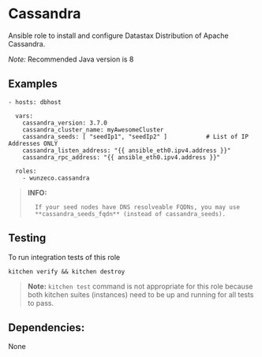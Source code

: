 Cassandra
========

Ansible role to install and configure Datastax Distribution of Apache Cassandra.

*Note:* Recommended Java version is 8

## Examples

```
- hosts: dbhost

  vars:
    cassandra_version: 3.7.0
    cassandra_cluster_name: myAwesomeCluster
    cassandra_seeds: [ "seedIp1", "seedIp2" ]  			# List of IP Addresses ONLY
    cassandra_listen_address: "{{ ansible_eth0.ipv4.address }}"
    cassandra_rpc_address: "{{ ansible_eth0.ipv4.address }}"

  roles:
    - wunzeco.cassandra
```
> **INFO:** 
>
> 		If your seed nodes have DNS resolveable FQDNs, you may use 
>		**cassandra_seeds_fqdn** (instead of cassandra_seeds).


## Testing

To run integration tests of this role

```
kitchen verify && kitchen destroy
```

> **Note:**
>   `kitchen test` command is not appropriate for this role because both kitchen
>    suites (instances) need to be up and running for all tests to pass.


## Dependencies:

None
